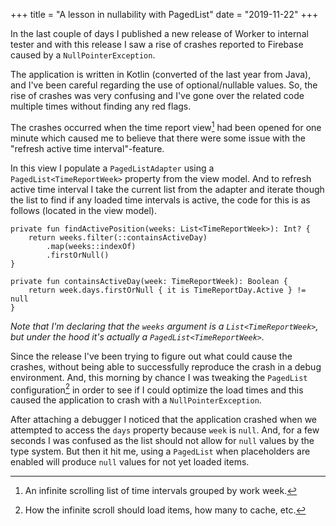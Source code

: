+++
title = "A lesson in nullability with PagedList"
date = "2019-11-22"
+++

In the last couple of days I published a new release of Worker to internal
tester and with this release I saw a rise of crashes reported to Firebase
caused by a `NullPointerException`.

The application is written in Kotlin (converted of the last year from Java), and
I've been careful regarding the use of optional/nullable values. So, the rise of
crashes was very confusing and I've gone over the related code multiple times
without finding any red flags.

The crashes occurred when the time report view[^1] had been opened for one
minute which caused me to believe that there were some issue with the "refresh
active time interval"-feature.

In this view I populate a `PagedListAdapter` using a `PagedList<TimeReportWeek>`
property from the view model. And to refresh active time interval I take the
current list from the adapter and iterate though the list to find if any loaded
time intervals is active, the code for this is as follows (located in the view
model).

```
private fun findActivePosition(weeks: List<TimeReportWeek>): Int? {
    return weeks.filter(::containsActiveDay)
        .map(weeks::indexOf)
        .firstOrNull()
}

private fun containsActiveDay(week: TimeReportWeek): Boolean {
    return week.days.firstOrNull { it is TimeReportDay.Active } != null
}
```

*Note that I'm declaring that the `weeks` argument is a `List<TimeReportWeek>`,
but under the hood it's actually a `PagedList<TimeReportWeek>`.*

Since the release I've been trying to figure out what could cause the crashes,
without being able to successfully reproduce the crash in a debug environment.
And, this morning by chance I was tweaking the `PagedList` configuration[^2] in
order to see if I could optimize the load times and this caused the application
to crash with a `NullPointerException`.

After attaching a debugger I noticed that the application crashed when we
attempted to access the `days` property because `week` is `null`. And, for a few
seconds I was confused as the list should not allow for `null` values by the
type system. But then it hit me, using a `PagedList` when placeholders are
enabled will produce `null` values for not yet loaded items.

[^1]: An infinite scrolling list of time intervals grouped by work week.
[^2]: How the infinite scroll should load items, how many to cache, etc.
